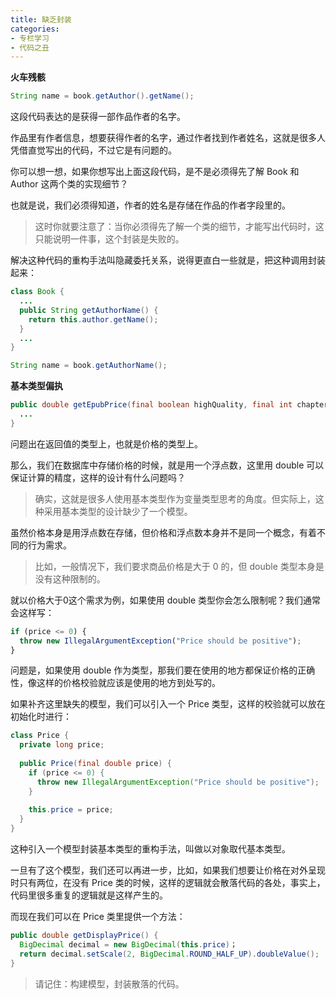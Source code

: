 ```yaml
---
title: 缺乏封装
categories: 
- 专栏学习
- 代码之丑
---
```


**火车残骸**

```java
String name = book.getAuthor().getName();
```

这段代码表达的是获得一部作品作者的名字。

作品里有作者信息，想要获得作者的名字，通过作者找到作者姓名，这就是很多人凭借直觉写出的代码，不过它是有问题的。

你可以想一想，如果你想写出上面这段代码，是不是必须得先了解 Book 和 Author 这两个类的实现细节？

也就是说，我们必须得知道，作者的姓名是存储在作品的作者字段里的。

> 这时你就要注意了：当你必须得先了解一个类的细节，才能写出代码时，这只能说明一件事，这个封装是失败的。

解决这种代码的重构手法叫隐藏委托关系，说得更直白一些就是，把这种调用封装起来：

```java
class Book {
  ...
  public String getAuthorName() {
    return this.author.getName();
  }
  ...
}

String name = book.getAuthorName();
```

**基本类型偏执**

```java
public double getEpubPrice(final boolean highQuality, final int chapterSequence) {
  ...
}
```

问题出在返回值的类型上，也就是价格的类型上。

那么，我们在数据库中存储价格的时候，就是用一个浮点数，这里用 double 可以保证计算的精度，这样的设计有什么问题吗？

> 确实，这就是很多人使用基本类型作为变量类型思考的角度。但实际上，这种采用基本类型的设计缺少了一个模型。

虽然价格本身是用浮点数在存储，但价格和浮点数本身并不是同一个概念，有着不同的行为需求。

> 比如，一般情况下，我们要求商品价格是大于 0 的，但 double 类型本身是没有这种限制的。

就以价格大于0这个需求为例，如果使用 double 类型你会怎么限制呢？我们通常会这样写：

```javascript
if (price <= 0) {
  throw new IllegalArgumentException("Price should be positive");
}
```

问题是，如果使用 double 作为类型，那我们要在使用的地方都保证价格的正确性，像这样的价格校验就应该是使用的地方到处写的。

如果补齐这里缺失的模型，我们可以引入一个 Price 类型，这样的校验就可以放在初始化时进行：

```java
class Price {
  private long price;
  
  public Price(final double price) {
    if (price <= 0) {
      throw new IllegalArgumentException("Price should be positive");
    }
    
    this.price = price;
  }
}
```

这种引入一个模型封装基本类型的重构手法，叫做以对象取代基本类型。

一旦有了这个模型，我们还可以再进一步，比如，如果我们想要让价格在对外呈现时只有两位，在没有 Price 类的时候，这样的逻辑就会散落代码的各处，事实上，代码里很多重复的逻辑就是这样产生的。

而现在我们可以在 Price 类里提供一个方法：

```java
public double getDisplayPrice() {
  BigDecimal decimal = new BigDecimal(this.price)；
  return decimal.setScale(2, BigDecimal.ROUND_HALF_UP).doubleValue();
}
```

> 请记住：构建模型，封装散落的代码。